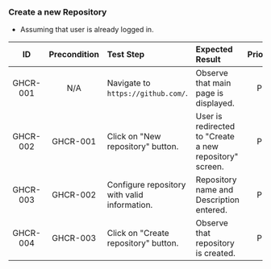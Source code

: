 ### Create a new Repository

* Assuming that user is already logged in.

|ID | Precondition | Test Step | Expected Result| Priority|
|:-:| :----------: | :-------- | :------------- | :-----: |
| GHCR-001 | N/A | Navigate to `https://github.com/`. | Observe that main page is displayed. | P1 |
| GHCR-002 | GHCR-001 | Click on "New repository" button. | User is redirected to "Create a new repository" screen. | P1 |
| GHCR-003 | GHCR-002 | Configure repository with valid information. | Repository name and Description entered. | P1 |
| GHCR-004 | GHCR-003 | Click on "Create repository" button. | Observe that repository is created. | P1 |